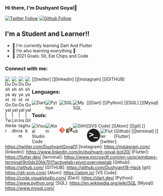 ### Hi there, I'm Dushyant Goyal👋

[![Twitter Follow](https://img.shields.io/twitter/follow/DushyantGoyal11?color=1DA1F2&logo=twitter&style=for-the-badge&url=https://twitter.com/DushyantGoyal11)](https://twitter.com/DushyantGoyal11)
[![Github Follow](https://img.shields.io/github/followers/Dushyant18-Hack?color=1DAF2&label=Dushyant%20Goyal&logo=Github&style=for-the-badge&url=https://Github.com/Dushyant18-Hack)](https://Github.com/Dushyant18-Hack)

## I'm a Student and Learner!!

- 🔭 I'm currently learning Dart And Flutter
- 🌱 I’m also learning everything 🤣
- 🥅 2021 Goals: Sit, Eat Chips and Code

### Connect with me:

[<img align="left" alt="Dushyant Goyal | Twitter" width="22px" src="https://cdn.jsdelivr.net/npm/simple-icons@v3/icons/twitter.svg" />][twitter]
[<img align="left" alt="Dushaynt Goyal | LinkedIn" width="22px" src="https://cdn.jsdelivr.net/npm/simple-icons@v3/icons/linkedin.svg" />][linkedin]
[<img align="left" alt="Dushyant Goyal | Instagram" width="22px" src="https://cdn.jsdelivr.net/npm/simple-icons@v3/icons/instagram.svg" />][instagram]
[<img align="left" alt="Dushyant Goyal | Github" width="22px" src="https://www.pofilo.fr/img/SPOF-github/github1600.png" />][GITHUB]<br>

### Languages:

[<img align="left" alt="Dart" width="45px" src="https://o.dlf.pt/dfpng/smallpng/184-1845274_dart-dart-programming-language-logo-hd-png-download.png" />][Dart]
[<img align="left" alt="Python" width="45px" src="https://upload.wikimedia.org/wikipedia/commons/thumb/0/0a/Python.svg/1200px-Python.svg.png" />][Python]
[<img align="left" alt="SQL" width="45px" src="https://www.flaticon.com/svg/vstatic/svg/2772/2772165.svg?token=exp=1617901564~hmac=24a47e236ecf8bc34e9bb90a9b1ea665" />][SQL]
[<img align="left" alt="MySQL" width="45px" src="https://www.flaticon.com/svg/vstatic/svg/1199/1199128.svg?token=exp=1617901603~hmac=2ee83a87c39d22ea8d759fb1a0dc7f4c" />][Mysql]<br>
### Tools:
[<img align="left" alt="Visual Studio Code" width="45px" src="https://www.flaticon.com/svg/vstatic/svg/906/906324.svg?token=exp=1617901469~hmac=c329a410dcbe225065777dce59d4bce3" />][VS Code]
[<img align="left" alt="Atom" width="45px" src="http://4.bp.blogspot.com/-V3vQXRn-OXs/VY_JH119nNI/AAAAAAAAXPE/XxjFVT8skck/s1600/atom-icon.png" />][Atom]
[<img align="left" alt="Git" width="45px" src="https://raw.githubusercontent.com/github/explore/80688e429a7d4ef2fca1e82350fe8e3517d3494d/topics/git/git.png" />][git]
[<img align="left" alt="GitHub" width="45px" src="https://www.pofilo.fr/img/SPOF-github/github1600.png" />][Github]
[<img align="left" alt="Terminal" width="45px" src="https://raw.githubusercontent.com/github/explore/80688e429a7d4ef2fca1e82350fe8e3517d3494d/topics/terminal/terminal.png" />][terminal]
[<img align="left" alt="Flutter" width="45px" src="https://juststickers.in/wp-content/uploads/2019/01/flutter.png" />][Flutter]
<br />
[twitter]: https://twitter.com/DushyantGoyal11
[instagram]: https://instagram.com/
[linkedin]: https://www.linkedin.com/in/dushyant-goyal-bot20/
[Flutter]: https://flutter.dev/
[terminal]: https://www.microsoft.com/en-us/p/windows-terminal/9n0dx20hk701?activetab=pivot:overviewtab
[Github]: https://github.com/
[GITHUB]: https://github.com/Dushyant18-Hack
[git]: https://git-scm.com/
[Atom]: https://atom.io/
[VS Code]: https://code.visualstudio.com/
[Dart]: https://dart.dev/
[Python]: https://www.python.org/
[SQL]: https://en.wikipedia.org/wiki/SQL
[Mysql]: https://www.mysql.com/